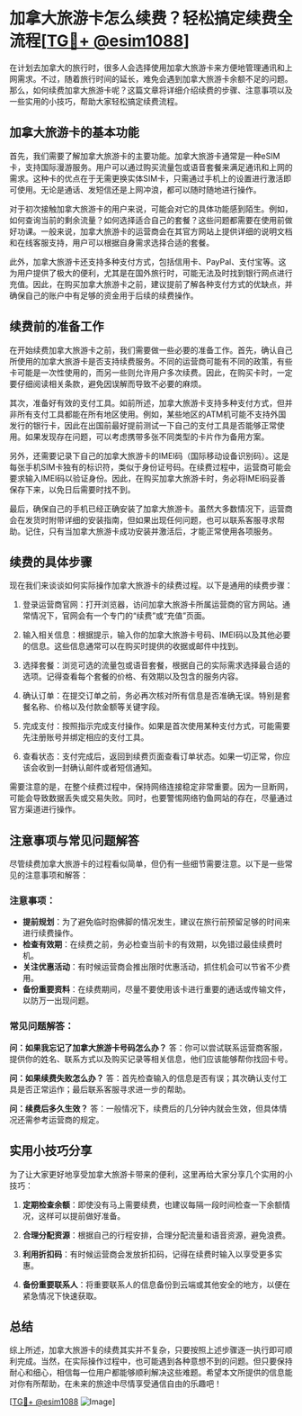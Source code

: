 # 加拿大旅游卡怎么续费？轻松搞定续费全流程[[TG💪+ @esim1088](https://t.me/s/esim1088)]

在计划去加拿大的旅行时，很多人会选择使用加拿大旅游卡来方便地管理通讯和上网需求。不过，随着旅行时间的延长，难免会遇到加拿大旅游卡余额不足的问题。那么，如何续费加拿大旅游卡呢？这篇文章将详细介绍续费的步骤、注意事项以及一些实用的小技巧，帮助大家轻松搞定续费流程。

## 加拿大旅游卡的基本功能

首先，我们需要了解加拿大旅游卡的主要功能。加拿大旅游卡通常是一种eSIM卡，支持国际漫游服务。用户可以通过购买流量包或语音套餐来满足通讯和上网的需求。这种卡的优点在于无需更换实体SIM卡，只需通过手机上的设置进行激活即可使用。无论是通话、发短信还是上网冲浪，都可以随时随地进行操作。

对于初次接触加拿大旅游卡的用户来说，可能会对它的具体功能感到陌生。例如，如何查询当前的剩余流量？如何选择适合自己的套餐？这些问题都需要在使用前做好功课。一般来说，加拿大旅游卡的运营商会在其官方网站上提供详细的说明文档和在线客服支持，用户可以根据自身需求选择合适的套餐。

此外，加拿大旅游卡还支持多种支付方式，包括信用卡、PayPal、支付宝等。这为用户提供了极大的便利，尤其是在国外旅行时，可能无法及时找到银行网点进行充值。因此，在购买加拿大旅游卡之前，建议提前了解各种支付方式的优缺点，并确保自己的账户中有足够的资金用于后续的续费操作。

## 续费前的准备工作

在开始续费加拿大旅游卡之前，我们需要做一些必要的准备工作。首先，确认自己所使用的加拿大旅游卡是否支持续费服务。不同的运营商可能有不同的政策，有些卡可能是一次性使用的，而另一些则允许用户多次续费。因此，在购买卡时，一定要仔细阅读相关条款，避免因误解而导致不必要的麻烦。

其次，准备好有效的支付工具。如前所述，加拿大旅游卡支持多种支付方式，但并非所有支付工具都能在所有地区使用。例如，某些地区的ATM机可能不支持外国发行的银行卡，因此在出国前最好提前测试一下自己的支付工具是否能够正常使用。如果发现存在问题，可以考虑携带多张不同类型的卡片作为备用方案。

另外，还需要记录下自己的加拿大旅游卡的IMEI码（国际移动设备识别码）。这是每张手机SIM卡独有的标识符，类似于身份证号码。在续费过程中，运营商可能会要求输入IMEI码以验证身份。因此，在购买加拿大旅游卡时，务必将IMEI码妥善保存下来，以免日后需要时找不到。

最后，确保自己的手机已经正确安装了加拿大旅游卡。虽然大多数情况下，运营商会在发货时附带详细的安装指南，但如果出现任何问题，也可以联系客服寻求帮助。记住，只有当加拿大旅游卡成功安装并激活后，才能正常使用各项服务。

## 续费的具体步骤

现在我们来谈谈如何实际操作加拿大旅游卡的续费过程。以下是通用的续费步骤：

1. 登录运营商官网：打开浏览器，访问加拿大旅游卡所属运营商的官方网站。通常情况下，官网会有一个专门的“续费”或“充值”页面。

2. 输入相关信息：根据提示，输入你的加拿大旅游卡号码、IMEI码以及其他必要的信息。这些信息通常可以在购买时提供的收据或邮件中找到。

3. 选择套餐：浏览可选的流量包或语音套餐，根据自己的实际需求选择最合适的选项。记得查看每个套餐的价格、有效期以及包含的服务内容。

4. 确认订单：在提交订单之前，务必再次核对所有信息是否准确无误。特别是套餐名称、价格以及付款金额等关键字段。

5. 完成支付：按照指示完成支付操作。如果是首次使用某种支付方式，可能需要先注册账号并绑定相应的支付工具。

6. 查看状态：支付完成后，返回到续费页面查看订单状态。如果一切正常，你应该会收到一封确认邮件或者短信通知。

需要注意的是，在整个续费过程中，保持网络连接稳定非常重要。因为一旦断网，可能会导致数据丢失或交易失败。同时，也要警惕网络钓鱼网站的存在，尽量通过官方渠道进行操作。

## 注意事项与常见问题解答

尽管续费加拿大旅游卡的过程看似简单，但仍有一些细节需要注意。以下是一些常见的注意事项和解答：

### 注意事项：
- **提前规划**：为了避免临时抱佛脚的情况发生，建议在旅行前预留足够的时间来进行续费操作。
- **检查有效期**：在续费之前，务必检查当前卡的有效期，以免错过最佳续费时机。
- **关注优惠活动**：有时候运营商会推出限时优惠活动，抓住机会可以节省不少费用。
- **备份重要资料**：在续费期间，尽量不要使用该卡进行重要的通话或传输文件，以防万一出现问题。

### 常见问题解答：
**问：如果我忘记了加拿大旅游卡号码怎么办？**
答：你可以尝试联系运营商客服，提供你的姓名、联系方式以及购买记录等相关信息，他们应该能够帮你找回卡号。

**问：如果续费失败怎么办？**
答：首先检查输入的信息是否有误；其次确认支付工具是否正常运作；最后联系客服寻求进一步的帮助。

**问：续费后多久生效？**
答：一般情况下，续费后的几分钟内就会生效，但具体情况还需参考运营商的规定。

## 实用小技巧分享

为了让大家更好地享受加拿大旅游卡带来的便利，这里再给大家分享几个实用的小技巧：

1. **定期检查余额**：即使没有马上需要续费，也建议每隔一段时间检查一下余额情况，这样可以提前做好准备。
   
2. **合理分配资源**：根据自己的行程安排，合理分配流量和语音资源，避免浪费。

3. **利用折扣码**：有时候运营商会发放折扣码，记得在续费时输入以享受更多实惠。

4. **备份重要联系人**：将重要联系人的信息备份到云端或其他安全的地方，以便在紧急情况下快速获取。

## 总结

综上所述，加拿大旅游卡的续费其实并不复杂，只要按照上述步骤逐一执行即可顺利完成。当然，在实际操作过程中，也可能遇到各种意想不到的问题。但只要保持耐心和细心，相信每一位用户都能够顺利解决这些难题。希望本文所提供的信息能对你有所帮助，在未来的旅途中尽情享受通信自由的乐趣吧！

[[TG💪+ @esim1088](https://t.me/s/esim1088) ![Image](https://i.postimg.cc/4NQfJmqS/Snipaste-2025-05-13-00-14-12.png)]